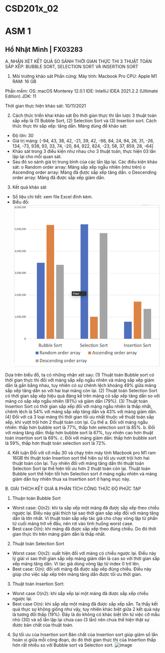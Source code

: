 # CSD201x_02
# ASM 1
## Hồ Nhật Minh | FX03283

A.	NHẬN XÉT KẾT QUẢ SO SÁNH THỜI GIAN THỰC THI 3 THUẬT TOÁN SẮP XẾP: BUBBLE SORT, SELECTION SORT VÀ INSERTION SORT

1.	Môi trường khảo sát
Phần cứng:
Máy tính: Macbook Pro
CPU: Apple M1
RAM: 16 GB

Phần mềm:
OS: macOS Monterey 12.0.1
IDE: IntelliJ IDEA 2021.2.2 (Ultimate Edition)
JDK: 11

Thời gian thực hiện khảo sát: 10/11/2021

2.	Cách thức triển khai khảo sát
Đo thời gian thực thi lần lược 3 thuật toán sắp xếp là (1) Bubble Sort, (2) Selection Sort và (3) Insertion sort. Cách thức thực thi sắp xếp: tăng dần.
Mảng dùng để khảo sát:
-	Độ lớn: 30
-	Giá trị mảng: [-94, 43, 38, 42, -21, 39, 42, -98, 84, 24, 94, 26, 31, -26, 134, -73, 938, 93, 33, 74, -20, 84, 922, 824, -23, 58, 37, 859, 28, -64]
-	Khảo sát trong 3 điều kiện như nhau cho 3 thuật toán, thực hiện 03 lần lập lại cho mỗi quan sát.
-	 Sau đó so sánh giá trị trung bình của các lần lập lại. Các điều kiện khảo sát:
o	Random order array: Mảng sắp xếp ngẫu nhiên (như trên)
o	Ascending order array: Mảng đã được sắp xếp tăng dần.
o	Descending order array: Mảng đã được sắp xếp giảm dần.
3.	Kết quả khảo sát
-	Số liệu chi tiết: xem file Excel đính kèm.
-	Biểu đồ:
 ![Screenshot](chart.jpg)

Dựa trên biểu đồ, ta có những nhận xét sau:
(1)	Thuật toán Bubble sort có thời gian thực thi đối với mảng sắp xếp ngẫu nhiên và mảng sắp xếp giảm dần là gần bằng nhau, tuy nhiên có sự chênh lệch khoảng 49% giữa mảng sắp xếp tăng dần so với hai loại mảng còn lại.
(2)	Thuật toán Selection Sort có thời gian sắp xếp hiệu quả đáng kể trên mảng có sắp xếp tăng dần so với mảng có sắp xếp ngẫu nhiên (81%) và giảm dần (79%).
(3)	Thuật toán Insertion Sort có thời gian sắp xếp đối với mảng ngẫu nhiên là thấp nhất, chênh lệch là 54% với mảng sắp xếp tăng dần và 43% với mảng giảm dần.
(4)	Đối với cả 3 loại mảng thì thời gian tối ưu nhất thuộc về thuật toán sắp xếp, khi vượt trội hơn 2 thuật toán còn lại. Cụ thể
a.	Đối với mảng ngẫu nhiên: thấp hơn bubble sort là 77%, thấp hơn selection sort là 85%.
b.	Đối với mảng tăng dần: thấp hơn bubble sort là 67%, tuy nhiên cao hơn thuật toán insertion sort là 69%.
c.	Đối với mảng giảm dần: thấp hơn bubble sort là 59%, thấp hơn thuật toán selection sort là 72%.

4.	Kết luận
Đối với cỡ mẫu 30 và chạy trên máy tính Macbook pro M1 ram 16GB thì thuật toán Insertion sort thể hiện sự tối ưu vượt trội hơn hai thuật toán còn lại. Tuy nhiên đối với mảng tăng dần thì thuật toán Selection Sort lại thể hiện tối ưu hơn 2 thuật toán còn lại. Thuật toán Bubble sort thể hiện tốt hơn Selection sort ở mảng ngẫu nhiên và mảng giảm dần tuy nhiên thua xa Insertion sort ở hạng mục này.

B.	GIẢI THÍCH KẾT QUẢ & PHÂN TÍCH CÔNG THỨC ĐỘ PHỨC TẠP
1.	Thuận toán Bubble Sort
-	Worst case: O(n2): khi ta sắp xếp một mảng đã được sắp xếp theo chiều ngược lại. Điều này giải thích tại sao thời gian sắp xếp đối với mảng tăng dần là lớn nhất. Vì thuật toán sắp xếp tác giả cho chạy vòng lập từ phần tử cuối mảng trở về đầu, nên rơi vào tình huống worst case.
-	Best case O(n): khi mảng đã được sắp xếp theo đúng chiều. Do đó thời gian thực thi trên mảng giảm dần là thấp nhất.
2.	Thuật toán Selection Sort
-	Worst case: O(n2): xuất hiện đối với mảng có chiều ngược lại. Điều này lý giải vì sao thời gian sắp xếp mảng giảm dần là cao so với thời gian sắp xếp mảng tăng dần. Vì tác giả dùng vòng lập từ index 0 trở lên.
-	Best case: O(n): đối với mảng đã được sắp xếp đúng chiều. Điều này giúp cho việc sắp xếp trên mảng tăng dần được tối ưu thời gian.
3.	Thuật toán Insertion Sort:
-	Worst case O(n2): khi sắp xếp lại một mảng đã được sắp xếp chiều ngược lại. 
-	Best case O(n): khi sắp xếp một mảng đã được sắp xếp sẵn.
Ta thấy kết quả thực sự không giống như vậy, tuy nhiên khác biệt giữa 2 kết quả này là tương đối thấp (19%). Đây là do không có khác biệt lớn từ việc cỡ mẫu nhỏ (30) và số lần lập lại chưa cao (3 lần) nên chưa thể hiện thật sự được bản chất của thuật toán.
4.	Sự tối ưu của Insertion sort
Bản chất của Insertion sort giúp giảm số lần hoán vị giữa mỗi công đoạn, do đó thời gian thực thi của Insertion thấp hơn rất nhiều so với Bubble sort và Selection sort.
![image](https://user-images.githubusercontent.com/61931543/141109774-00077078-1880-48fd-b2fe-cbd9f7cf18a4.png)
